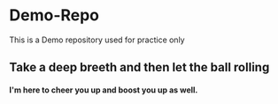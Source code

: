 # Demo-Repo
This is a Demo repository used for practice only

## Take a deep breeth and then let the ball rolling
#### I'm here to cheer you up and boost you up as well.
